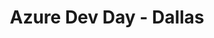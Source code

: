 ---
state: TX
region: DFW
title: Azure Dev Day - Dallas 
event_url: http://azuredevdays.com
start_date: 2019-05-22
cost: FREE
topics: [ cloud, azure, microsoft ]
---